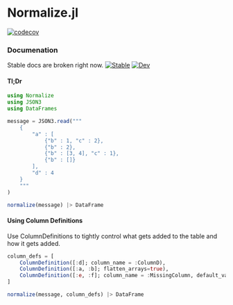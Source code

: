 # Normalize.jl
[![codecov](https://codecov.io/gh/mrufsvold/Normalize.jl/branch/main/graph/badge.svg?token=LQPXGYX4VC)](https://codecov.io/gh/mrufsvold/Normalize.jl)
### Documenation
Stable docs are broken right now.
[![Stable](https://img.shields.io/badge/docs-stable-blue.svg)](https://mrufsvold.github.io/Normalize.jl/stable)
[![Dev](https://img.shields.io/badge/docs-dev-blue.svg)](https://mrufsvold.github.io/Normalize.jl/dev)


#### Tl;Dr
```julia
using Normalize 
using JSON3
using DataFrames

message = JSON3.read("""
    {
        "a" : [
            {"b" : 1, "c" : 2},
            {"b" : 2},
            {"b" : [3, 4], "c" : 1},
            {"b" : []}
        ],
        "d" : 4
    }
    """
)

normalize(message) |> DataFrame
```

#### Using Column Definitions
Use ColumnDefinitions to tightly control what gets added to the table and how it gets added.
```julia
column_defs = [
    ColumnDefinition([:d]; column_name = :ColumnD),
    ColumnDefinition([:a, :b]; flatten_arrays=true),
    ColumnDefinition([:e, :f]; column_name = :MissingColumn, default_value="Missing branch")
]

normalize(message, column_defs) |> DataFrame
```
